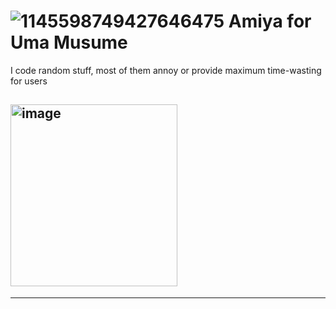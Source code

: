 # ![1145598749427646475](https://github.com/KurtVelasco/ArknightPTS/assets/124945749/ab42262f-26a1-453b-9cdb-b06de373acb8) Amiya for Uma Musume

I code random stuff, most of them annoy or provide maximum time-wasting for users

## <img width="267" height="291" alt="image" src="https://github.com/user-attachments/assets/0ba58139-ffd7-4257-ac2c-8c707d38060c" /> 


---









